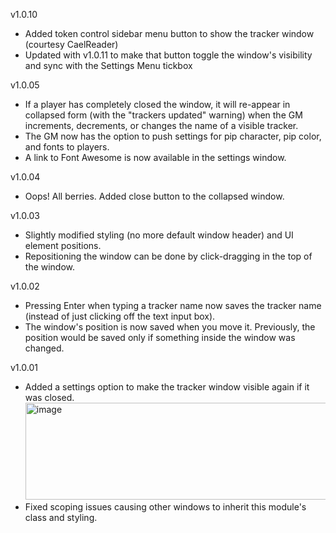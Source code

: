 v1.0.10
- Added token control sidebar menu button to show the tracker window (courtesy CaelReader)
- Updated with v1.0.11 to make that button toggle the window's visibility and sync with the Settings Menu tickbox

v1.0.05
- If a player has completely closed the window, it will re-appear in collapsed form (with the "trackers updated" warning) when the GM increments, decrements, or changes the name of a visible tracker.
- The GM now has the option to push settings for pip character, pip color, and fonts to players.
- A link to Font Awesome is now available in the settings window.

v1.0.04
- Oops! All berries. Added close button to the collapsed window.
  
v1.0.03
- Slightly modified styling (no more default window header) and UI element positions.
- Repositioning the window can be done by click-dragging in the top of the window.

v1.0.02
- Pressing Enter when typing a tracker name now saves the tracker name (instead of just clicking off the text input box).
- The window's position is now saved when you move it. Previously, the position would be saved only if something inside the window was changed.

v1.0.01
- Added a settings option to make the tracker window visible again if it was closed.
<img width="582" height="155" alt="image" src="https://github.com/user-attachments/assets/2c21a1da-6f04-41d7-bddd-3f1c1a26e59e" /><br>
- Fixed scoping issues causing other windows to inherit this module's class and styling.
